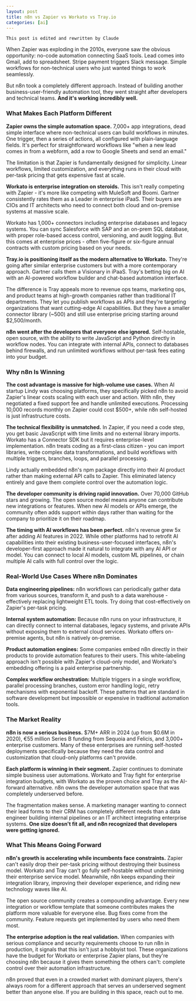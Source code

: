 ```yaml
---
layout: post
title: n8n vs Zapier vs Workato vs Tray.io
categories: [ai]
---
```


```
This post is edited and rewritten by Claude
```

When Zapier was exploding in the 2010s, everyone saw the obvious opportunity: no-code automation connecting SaaS tools. Lead comes into Gmail, add to spreadsheet. Stripe payment triggers Slack message. Simple workflows for non-technical users who just wanted things to work seamlessly.

But n8n took a completely different approach. Instead of building another business-user-friendly automation tool, they went straight after developers and technical teams. **And it's working incredibly well.**

### What Makes Each Platform Different

**Zapier owns the simple automation space.** 7,000+ app integrations, dead simple interface where non-technical users can build workflows in minutes. One trigger, then a series of actions, all configured with plain-language fields. It's perfect for straightforward workflows like "when a new lead comes in from a webform, add a row to Google Sheets and send an email." 

The limitation is that Zapier is fundamentally designed for simplicity. Linear workflows, limited customization, and everything runs in their cloud with per-task pricing that gets expensive fast at scale.

**Workato is enterprise integration on steroids.** This isn't really competing with Zapier - it's more like competing with MuleSoft and Boomi. Gartner consistently rates them as a Leader in enterprise iPaaS. Their buyers are CIOs and IT architects who need to connect both cloud and on-premise systems at massive scale.

Workato has 1,000+ connectors including enterprise databases and legacy systems. You can sync Salesforce with SAP and an on-prem SQL database, with proper role-based access control, versioning, and audit logging. But this comes at enterprise prices - often five-figure or six-figure annual contracts with custom pricing based on your needs.

**Tray.io is positioning itself as the modern alternative to Workato.** They're going after similar enterprise customers but with a more contemporary approach. Gartner calls them a Visionary in iPaaS. Tray's betting big on AI with an AI-powered workflow builder and chat-based automation interface.

The difference is Tray appeals more to revenue ops teams, marketing ops, and product teams at high-growth companies rather than traditional IT departments. They let you publish workflows as APIs and they're targeting organizations that want cutting-edge AI capabilities. But they have a smaller connector library (~500) and still use enterprise pricing starting around $2,500/month.

**n8n went after the developers that everyone else ignored.** Self-hostable, open source, with the ability to write JavaScript and Python directly in workflow nodes. You can integrate with internal APIs, connect to databases behind firewalls, and run unlimited workflows without per-task fees eating into your budget.

### Why n8n Is Winning

**The cost advantage is massive for high-volume use cases.** When AI startup Lindy was choosing platforms, they specifically picked n8n to avoid Zapier's linear costs scaling with each user and action. With n8n, they negotiated a fixed support fee and handle unlimited executions. Processing 10,000 records monthly on Zapier could cost $500+, while n8n self-hosted is just infrastructure costs.

**The technical flexibility is unmatched.** In Zapier, if you need a code step, you get basic JavaScript with time limits and no external library imports. Workato has a Connector SDK but it requires enterprise-level implementation. n8n treats coding as a first-class citizen - you can import libraries, write complex data transformations, and build workflows with multiple triggers, branches, loops, and parallel processing.

Lindy actually embedded n8n's npm package directly into their AI product rather than making external API calls to Zapier. This eliminated latency entirely and gave them complete control over the automation logic.

**The developer community is driving rapid innovation.** Over 70,000 GitHub stars and growing. The open source model means anyone can contribute new integrations or features. When new AI models or APIs emerge, the community often adds support within days rather than waiting for the company to prioritize it on their roadmap.

**The timing with AI workflows has been perfect.** n8n's revenue grew 5x after adding AI features in 2022. While other platforms had to retrofit AI capabilities into their existing business-user-focused interfaces, n8n's developer-first approach made it natural to integrate with any AI API or model. You can connect to local AI models, custom ML pipelines, or chain multiple AI calls with full control over the logic.

### Real-World Use Cases Where n8n Dominates

**Data engineering pipelines:** n8n workflows can periodically gather data from various sources, transform it, and push to a data warehouse - effectively replacing lightweight ETL tools. Try doing that cost-effectively on Zapier's per-task pricing.

**Internal system automation:** Because n8n runs on your infrastructure, it can directly connect to internal databases, legacy systems, and private APIs without exposing them to external cloud services. Workato offers on-premise agents, but n8n is natively on-premise.

**Product automation engines:** Some companies embed n8n directly in their products to provide automation features to their users. This white-labeling approach isn't possible with Zapier's cloud-only model, and Workato's embedding offering is a paid enterprise partnership.

**Complex workflow orchestration:** Multiple triggers in a single workflow, parallel processing branches, custom error handling logic, retry mechanisms with exponential backoff. These patterns that are standard in software development but impossible or expensive in traditional automation tools.

### The Market Reality

**n8n is now a serious business.** $7M+ ARR in 2024 (up from $0.6M in 2020), €55 million Series B funding from Sequoia and Felicis, and 3,000+ enterprise customers. Many of these enterprises are running self-hosted deployments specifically because they need the data control and customization that cloud-only platforms can't provide.

**Each platform is winning in their segment.** Zapier continues to dominate simple business user automations. Workato and Tray fight for enterprise integration budgets, with Workato as the proven choice and Tray as the AI-forward alternative. n8n owns the developer automation space that was completely underserved before.

The fragmentation makes sense. A marketing manager wanting to connect their lead forms to their CRM has completely different needs than a data engineer building internal pipelines or an IT architect integrating enterprise systems. **One size doesn't fit all, and n8n recognized that developers were getting ignored.**

### What This Means Going Forward

**n8n's growth is accelerating while incumbents face constraints.** Zapier can't easily drop their per-task pricing without destroying their business model. Workato and Tray can't go fully self-hostable without undermining their enterprise service model. Meanwhile, n8n keeps expanding their integration library, improving their developer experience, and riding new technology waves like AI.

The open source community creates a compounding advantage. Every new integration or workflow template that someone contributes makes the platform more valuable for everyone else. Bug fixes come from the community. Feature requests get implemented by users who need them most.

**The enterprise adoption is the real validation.** When companies with serious compliance and security requirements choose to run n8n in production, it signals that this isn't just a hobbyist tool. These organizations have the budget for Workato or enterprise Zapier plans, but they're choosing n8n because it gives them something the others can't: complete control over their automation infrastructure.

n8n proved that even in a crowded market with dominant players, there's always room for a different approach that serves an underserved segment better than anyone else. If you are building in this space, reach out to me. 